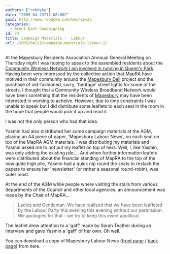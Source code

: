 ```yaml
---
authors: ["robdyke"]
date: "2005-04-23T11:08:00Z"
guid: http://www.robdyke.com/bec/?p=23
categories:
  - Brent East Campaigning
id: 23
title: Campaign Materials -  Labour
url: /2005/04/23/campaign-materials-labour-2/
---
```

At the Mapesbury Residents Association Annnual General Meeting on Thursday night I was hoping to speak to the assembled residents about the [Community Wireless Network I am involved in running in Queen's Park](http://www.queenspark.me.uk). Having been very impressed by the collective action that MapRA have motived in their community around the [Mapesbury Dell](http://www.mapesbury-dell.org/) project and the purchase of old-fashioned, sorry, 'heritage' street lights for some of the streets, I thought that a Community Wireless Broadband Network would have been something that the residents of [Mapesbury](http://www.mapesbury.me.uk) may have been interested in working to acheive. However, due to time constraints I was unable to speak but I did distribute some leaflets to each seat in the room in the hope that people would pick it up and read it.

I was not the only person who had that idea.

Yasmin had also distributed her some campaign materials at the AGM, placing an A4 piece of paper, 'Mapesbury Labour News', on each seat on top of the MapRA AGM materials. I was distributing my materials and Yasmin asked me to not put my leaflet on top of hers. Well, I, like Yasmin, was only adding the existing pile.... And when further information leafets were distributed about the financial standing of MapRA to the top of the now quite high pile, Yasmin had a quick nip round the seats to restack the papers to ensure her 'newsletter' (or rather a seasonal round-robin), was outer most.

At the end of the AGM while people where visiting the stalls from various departments of the Council and other local agencies, an announcement was made by the Chair of MapRA...

> Ladies and Gentleman. We have realised that we have been leafleted by the Labour Party this evening this evening without our permission. We apologies for that - we try to keep this event apolitical.

The leaflet drew attention to a 'gaff' made by Sarah Teather during an interview and gave Yasmin a 'gaff' of her own. Oh well.

You can download a copy of Mapesbury Labour News ([front page](http://www.comwifinet.com/becampaign/mapesbury-labour-news-front.jpg) / [back page](http://www.comwifinet.com/becampaign/mapesbury-labour-news-back.jpg)) from here.